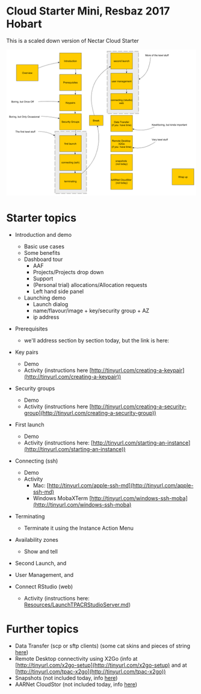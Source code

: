 # Cloud Starter Mini, Resbaz 2017 Hobart
This is a scaled down version of Nectar Cloud Starter

![](Resources/CloudStarterMiniDiag.png)

# Starter topics
* Introduction and demo
    * Basic use cases
    * Some benefits
    * Dashboard tour
        * AAF
        * Projects/Projects drop down
        * Support
        * (Personal trial) allocations/Allocation requests
        * Left hand side panel
    * Launching demo
        * Launch dialog
        * name/flavour/image + key/security group + AZ
        * ip address
* Prerequisites 
    * we'll address section by section today, but the link is here: 
* Key pairs 
    * Demo
    * Activity (instructions here [http://tinyurl.com/creating-a-keypair](http://tinyurl.com/creating-a-keypair))
* Security groups 
    * Demo
    * Activity (instructions here [http://tinyurl.com/creating-a-security-group](http://tinyurl.com/creating-a-security-group))
* First launch
    * Demo
    * Activity (instructions here: [http://tinyurl.com/starting-an-instance](http://tinyurl.com/starting-an-instance))
* Connecting (ssh)
    * Demo 
    * Activity
        * Mac: [http://tinyurl.com/apple-ssh-md](http://tinyurl.com/apple-ssh-md)
        * Windows MobaXTerm [http://tinyurl.com/windows-ssh-moba](http://tinyurl.com/windows-ssh-moba)
* Terminating
    * Terminate it using the Instance Action Menu
* Availability zones
    * Show and tell

* Second Launch, and
* User Management, and
* Connect RStudio (web)
    * Activity (instructions here: [Resources/LaunchTPACRStudioServer.md](Resources/LaunchTPACRStudioServer.md))


# Further topics

* Data Transfer (scp or sftp clients) (some cat skins and pieces of string [here](https://github.com/resbaz/nectar-cloud-lessons/blob/master/Lessons/040.Moving.data.into.and.from.your.computer.md))
* Remote Desktop connectivity using X2Go (info at  [http://tinyurl.com/x2go-setup](http://tinyurl.com/x2go-setup) and at [http://tinyurl.com/tpac-x2go](http://tinyurl.com/tpac-x2go))
* Snapshots (not included today, info [here](https://github.com/resbaz/nectar-cloud-lessons/blob/master/Lessons/060.Snapshots.and.backups.md))
* AARNet CloudStor (not included today, info [here](https://github.com/resbaz/nectar-cloud-lessons/blob/master/Lessons/071.AARNET.cloudstor.md))
